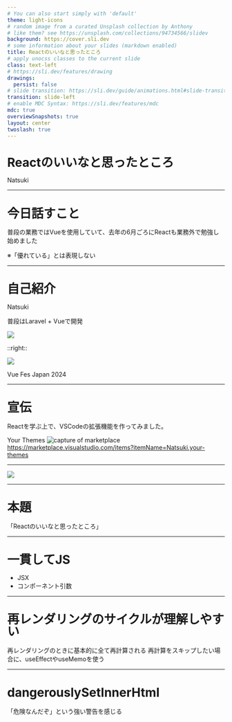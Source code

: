 ```yaml
---
# You can also start simply with 'default'
theme: light-icons
# random image from a curated Unsplash collection by Anthony
# like them? see https://unsplash.com/collections/94734566/slidev
background: https://cover.sli.dev
# some information about your slides (markdown enabled)
title: Reactのいいなと思ったところ
# apply unocss classes to the current slide
class: text-left
# https://sli.dev/features/drawing
drawings:
  persist: false
# slide transition: https://sli.dev/guide/animations.html#slide-transitions
transition: slide-left
# enable MDC Syntax: https://sli.dev/features/mdc
mdc: true
overviewSnapshots: true
layout: center
twoslash: true
---
```


# Reactのいいなと思ったところ

<div class="text-right">
Natsuki
</div>

---

# 今日話すこと

普段の業務ではVueを使用していて、去年の6月ごろにReactも業務外で勉強し始めました


※「優れている」とは表現しない

---

# 自己紹介

<div class="m-y-8">
Natsuki
</div>

普段はLaravel + Vueで開発

<div>
  <img src="https://avatars.githubusercontent.com/u/63272932" />
</div>

::right::

<div v-click>
  <img src="/1731512017408.jpg" />
  <p class="text-right">Vue Fes Japan 2024</p>
</div>

<style>
  h1 {
    line-height: 1;
  }
</style>

---

# 宣伝

Reactを学ぶ上で、VSCodeの拡張機能を作ってみました。

Your Themes
![capture of marketplace](/marketplace.png)
https://marketplace.visualstudio.com/items?itemName=Natsuki.your-themes

---

<img src="/demo.gif" />

<!-- 「コードの色も反映する予定です」 -->
<!-- ページを開いた時にgifをスタートしたい -->
---

# 本題

「Reactのいいなと思ったところ」

---

# 一貫してJS

<ul>
  <li>JSX</li>
  <li>コンポーネント引数</li>
</ul>

---

# 再レンダリングのサイクルが理解しやすい

再レンダリングのときに基本的に全て再計算される
再計算をスキップしたい場合に、useEffectやuseMemoを使う

---

# dangerouslySetInnerHtml

「危険なんだぞ」という強い警告を感じる

